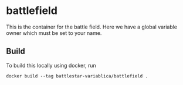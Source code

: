 # battlefield

This is the container for the battle field.
Here we have a global variable owner which must be set to your name.

## Build

To build this locally using docker, run

    docker build --tag battlestar-variablica/battlefield .
